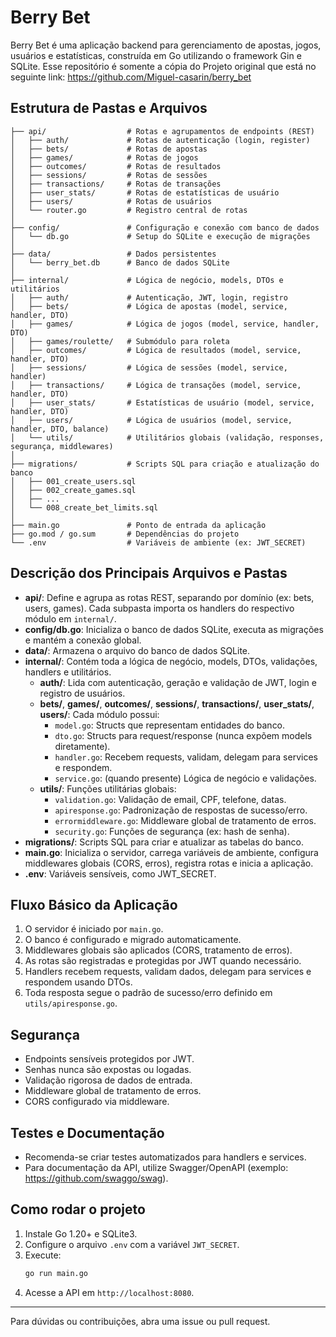 # Berry Bet

Berry Bet é uma aplicação backend para gerenciamento de apostas, jogos, usuários e estatísticas, construída em Go utilizando o framework Gin e SQLite. Esse repositório é somente a cópia do Projeto original que está no seguinte link: https://github.com/Miguel-casarin/berry_bet

## Estrutura de Pastas e Arquivos

```
├── api/                  # Rotas e agrupamentos de endpoints (REST)
│   ├── auth/             # Rotas de autenticação (login, register)
│   ├── bets/             # Rotas de apostas
│   ├── games/            # Rotas de jogos
│   ├── outcomes/         # Rotas de resultados
│   ├── sessions/         # Rotas de sessões
│   ├── transactions/     # Rotas de transações
│   ├── user_stats/       # Rotas de estatísticas de usuário
│   ├── users/            # Rotas de usuários
│   └── router.go         # Registro central de rotas
│
├── config/               # Configuração e conexão com banco de dados
│   └── db.go             # Setup do SQLite e execução de migrações
│
├── data/                 # Dados persistentes
│   └── berry_bet.db      # Banco de dados SQLite
│
├── internal/             # Lógica de negócio, models, DTOs e utilitários
│   ├── auth/             # Autenticação, JWT, login, registro
│   ├── bets/             # Lógica de apostas (model, service, handler, DTO)
│   ├── games/            # Lógica de jogos (model, service, handler, DTO)
│   ├── games/roulette/   # Submódulo para roleta
│   ├── outcomes/         # Lógica de resultados (model, service, handler, DTO)
│   ├── sessions/         # Lógica de sessões (model, service, handler)
│   ├── transactions/     # Lógica de transações (model, service, handler, DTO)
│   ├── user_stats/       # Estatísticas de usuário (model, service, handler, DTO)
│   ├── users/            # Lógica de usuários (model, service, handler, DTO, balance)
│   └── utils/            # Utilitários globais (validação, responses, segurança, middlewares)
│
├── migrations/           # Scripts SQL para criação e atualização do banco
│   ├── 001_create_users.sql
│   ├── 002_create_games.sql
│   ├── ...
│   └── 008_create_bet_limits.sql
│
├── main.go               # Ponto de entrada da aplicação
├── go.mod / go.sum       # Dependências do projeto
└── .env                  # Variáveis de ambiente (ex: JWT_SECRET)
```

## Descrição dos Principais Arquivos e Pastas

- **api/**: Define e agrupa as rotas REST, separando por domínio (ex: bets, users, games). Cada subpasta importa os handlers do respectivo módulo em `internal/`.
- **config/db.go**: Inicializa o banco de dados SQLite, executa as migrações e mantém a conexão global.
- **data/**: Armazena o arquivo do banco de dados SQLite.
- **internal/**: Contém toda a lógica de negócio, models, DTOs, validações, handlers e utilitários.
  - **auth/**: Lida com autenticação, geração e validação de JWT, login e registro de usuários.
  - **bets/**, **games/**, **outcomes/**, **sessions/**, **transactions/**, **user_stats/**, **users/**: Cada módulo possui:
    - `model.go`: Structs que representam entidades do banco.
    - `dto.go`: Structs para request/response (nunca expõem models diretamente).
    - `handler.go`: Recebem requests, validam, delegam para services e respondem.
    - `service.go`: (quando presente) Lógica de negócio e validações.
  - **utils/**: Funções utilitárias globais:
    - `validation.go`: Validação de email, CPF, telefone, datas.
    - `apiresponse.go`: Padronização de respostas de sucesso/erro.
    - `errormiddleware.go`: Middleware global de tratamento de erros.
    - `security.go`: Funções de segurança (ex: hash de senha).
- **migrations/**: Scripts SQL para criar e atualizar as tabelas do banco.
- **main.go**: Inicializa o servidor, carrega variáveis de ambiente, configura middlewares globais (CORS, erros), registra rotas e inicia a aplicação.
- **.env**: Variáveis sensíveis, como JWT_SECRET.

## Fluxo Básico da Aplicação
1. O servidor é iniciado por `main.go`.
2. O banco é configurado e migrado automaticamente.
3. Middlewares globais são aplicados (CORS, tratamento de erros).
4. As rotas são registradas e protegidas por JWT quando necessário.
5. Handlers recebem requests, validam dados, delegam para services e respondem usando DTOs.
6. Toda resposta segue o padrão de sucesso/erro definido em `utils/apiresponse.go`.

## Segurança
- Endpoints sensíveis protegidos por JWT.
- Senhas nunca são expostas ou logadas.
- Validação rigorosa de dados de entrada.
- Middleware global de tratamento de erros.
- CORS configurado via middleware.

## Testes e Documentação
- Recomenda-se criar testes automatizados para handlers e services.
- Para documentação da API, utilize Swagger/OpenAPI (exemplo: https://github.com/swaggo/swag).

## Como rodar o projeto
1. Instale Go 1.20+ e SQLite3.
2. Configure o arquivo `.env` com a variável `JWT_SECRET`.
3. Execute:
   ```sh
   go run main.go
   ```
4. Acesse a API em `http://localhost:8080`.

---

Para dúvidas ou contribuições, abra uma issue ou pull request.
